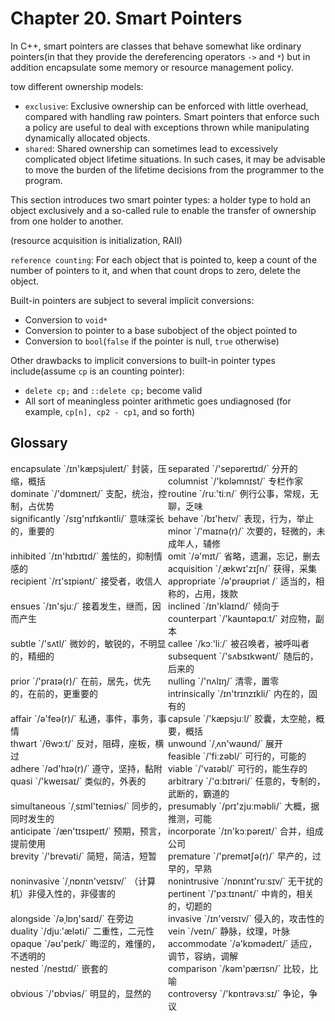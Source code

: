 # Chapter 20. Smart Pointers

<!-- vim-markdown-toc GFM -->

<!-- vim-markdown-toc -->



In C++, smart pointers are classes that behave somewhat like ordinary pointers(in that they provide the dereferencing operators `->` and `*`) but in addition encapsulate some memory or resource management policy.


tow different ownership models:

- `exclusive`: Exclusive ownership can be enforced with little overhead, compared with handling raw pointers. Smart pointers that enforce such a policy are useful to deal with exceptions thrown while manipulating dynamically allocated objects.
- `shared`: Shared ownership can sometimes lead to excessively complicated object lifetime situations. In such cases, it may be advisable to move the burden of the lifetime decisions from the programmer to the program.

This section introduces two smart pointer types: a holder type to hold an object exclusively and a so-called rule to enable the transfer of ownership from one holder to another.

(resource acquisition is initialization, RAII)

`reference counting`: For each object that is pointed to, keep a count of the number of pointers to it, and when that count drops to zero, delete the object.

Built-in pointers are subject to several implicit conversions:

- Conversion to `void*`
- Conversion to pointer to a base subobject of the object pointed to
- Conversion to `bool`(`false` if the pointer is null, `true` otherwise)

Other drawbacks to implicit conversions to built-in pointer types include(assume `cp` is an counting pointer):

- `delete cp;` and `::delete cp;` become valid
- All sort of meaningless pointer arithmetic goes undiagnosed (for example, `cp[n], cp2 - cp1`, and so forth)



## Glossary

<div style="width: 50%; float:left;">encapsulate `/ɪn'kæpsjuleɪt/` 封装，压缩，概括</div>
<div style="width: 50%; float:left;">separated `/'sepəreɪtɪd/` 分开的</div>
<div style="width: 50%; float:left;">columnist `/'kɒləmnɪst/` 专栏作家</div>
<div style="width: 50%; float:left;">dominate `/'dɒmɪneɪt/` 支配，统治，控制，占优势</div>
<div style="width: 50%; float:left;">routine `/ruː'tiːn/` 例行公事，常规，无聊，乏味</div>
<div style="width: 50%; float:left;">significantly `/sɪɡ'nɪfɪkəntli/` 意味深长的，重要的</div>
<div style="width: 50%; float:left;">behave `/bɪ'heɪv/` 表现，行为，举止</div>
<div style="width: 50%; float:left;">minor `/'maɪnə(r)/` 次要的，轻微的，未成年人，辅修</div>
<div style="width: 50%; float:left;">inhibited `/ɪn'hɪbɪtɪd/` 羞怯的，抑制情感的</div>
<div style="width: 50%; float:left;">omit `/ə'mɪt/` 省略，遗漏，忘记，删去</div>
<div style="width: 50%; float:left;">acquisition `/ˌækwɪ'zɪʃn/` 获得，采集</div>
<div style="width: 50%; float:left;">recipient `/rɪ'sɪpiənt/` 接受者，收信人</div>
<div style="width: 50%; float:left;">appropriate `/ə'prəʊpriət /` 适当的，相称的，占用，拨款</div>
<div style="width: 50%; float:left;">ensues `/ɪn'sjuː/` 接着发生，继而，因而产生</div>
<div style="width: 50%; float:left;">inclined `/ɪn'klaɪnd/` 倾向于</div>
<div style="width: 50%; float:left;">counterpart `/'kaʊntəpɑːt/` 对应物，副本</div>
<div style="width: 50%; float:left;">subtle `/'sʌtl/` 微妙的，敏锐的，不明显的，精细的</div>
<div style="width: 50%; float:left;">callee `/kɔː'liː/` 被召唤者，被呼叫者</div>
<div style="width: 50%; float:left;">subsequent `/'sʌbsɪkwənt/` 随后的，后来的</div>
<div style="width: 50%; float:left;">prior `/'praɪə(r)/` 在前，居先，优先的，在前的，更重要的</div>
<div style="width: 50%; float:left;">nulling `/'nʌlɪŋ/` 清零，置零</div>
<div style="width: 50%; float:left;">intrinsically `/ɪn'trɪnzɪkli/` 内在的，固有的</div>
<div style="width: 50%; float:left;">affair `/ə'feə(r)/` 私通，事件，事务，事情</div>
<div style="width: 50%; float:left;">capsule `/'kæpsjuːl/` 胶囊，太空舱，概要，概括</div>
<div style="width: 50%; float:left;">thwart `/θwɔːt/` 反对，阻碍，座板，横过</div>
<div style="width: 50%; float:left;">unwound `/ˌʌn'waʊnd/` 展开</div>
<div style="width: 50%; float:left;">feasible `/'fiːzəbl/` 可行的，可能的</div>
<div style="width: 50%; float:left;">adhere `/əd'hɪə(r)/` 遵守，坚持，黏附</div>
<div style="width: 50%; float:left;">viable `/'vaɪəbl/` 可行的，能生存的</div>
<div style="width: 50%; float:left;">quasi `/'kweɪsaɪ/` 类似的，外表的</div>
<div style="width: 50%; float:left;">arbitrary `/'ɑːbɪtrəri/` 任意的，专制的，武断的，霸道的</div>
<div style="width: 50%; float:left;">simultaneous `/ˌsɪml'teɪniəs/` 同步的，同时发生的</div>
<div style="width: 50%; float:left;">presumably `/prɪ'zjuːməbli/` 大概，据推测，可能</div>
<div style="width: 50%; float:left;">anticipate `/æn'tɪsɪpeɪt/` 预期，预言，提前使用</div>
<div style="width: 50%; float:left;">incorporate `/ɪn'kɔːpəreɪt/` 合并，组成公司</div>
<div style="width: 50%; float:left;">brevity `/'brevəti/` 简短，简洁，短暂</div>
<div style="width: 50%; float:left;">premature `/'premətʃə(r)/` 早产的，过早的，早熟</div>
<div style="width: 50%; float:left;">noninvasive `/ˌnɒnɪn'veɪsɪv/` （计算机）非侵入性的，非侵害的</div>
<div style="width: 50%; float:left;">nonintrusive `/nɒnɪnt'ruːsɪv/` 无干扰的</div>
<div style="width: 50%; float:left;">pertinent `/'pɜːtɪnənt/` 中肯的，相关的，切题的</div>
<div style="width: 50%; float:left;">alongside `/əˌlɒŋ'saɪd/` 在旁边</div>
<div style="width: 50%; float:left;">invasive `/ɪn'veɪsɪv/` 侵入的，攻击性的</div>
<div style="width: 50%; float:left;">duality `/djuː'æləti/` 二重性，二元性</div>
<div style="width: 50%; float:left;">vein `/veɪn/` 静脉，纹理，叶脉</div>
<div style="width: 50%; float:left;">opaque `/əʊ'peɪk/` 晦涩的，难懂的，不透明的</div>
<div style="width: 50%; float:left;">accommodate `/ə'kɒmədeɪt/` 适应，调节，容纳，调解</div>
<div style="width: 50%; float:left;">nested `/nestɪd/` 嵌套的</div>
<div style="width: 50%; float:left;">comparison `/kəm'pærɪsn/` 比较，比喻</div>
<div style="width: 50%; float:left;">obvious `/'ɒbviəs/` 明显的，显然的</div>
<div style="width: 50%; float:left;">controversy `/'kɒntrəvɜːsɪ/` 争论，争议</div>